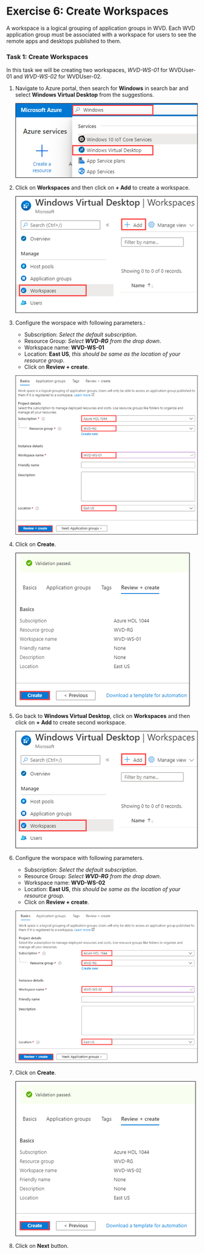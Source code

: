 # Exercise 6: Create Workspaces

A workspace is a logical grouping of application groups in WVD. Each WVD application group must be associated with a workspace for users to see the remote apps and desktops published to them.


### **Task 1: Create Workspaces**

In this task we will be creating two workspaces, *WVD-WS-01* for WVDUser-01 and *WVD-WS-02* for WVDUser-02.


1. Navigate to Azure portal, then search for **Windows** in search bar and select **Windows Virtual Desktop** from the suggestions.

   ![ws name.](media/y.png)
  
2. Click on **Workspaces** and then click on **+ Add** to create a workspace.

   ![ws name.](media/a21.png)
  
3. Configure the worspace with following parameters.:

   - Subscription: *Select the default subscription*.
   - Resource Group: *Select **WVD-RG** from the drop down*.
   - Workspace name: **WVD-WS-01**
   - Location: **East US**, *this should be same as the location of your resource group*.  
   - Click on **Review + create**.
 
   ![ws name.](media/a22.png)

6. Click on **Create**.
 
   ![ws name.](media/a23.png)
 
7. Go back to **Windows Virtual Desktop**, click on **Workspaces** and then click on **+ Add** to create second workspace.

   ![ws name.](media/a21.png)

8. Configure the worspace with following parameters.

   - Subscription: *Select the default subscription*.
   - Resource Group: *Select **WVD-RG** from the drop down*.
   - Workspace name: **WVD-WS-02**
   - Location: **East US**, *this should be same as the location of your resource group*.  
   - Click on **Review + create**.

   ![ws name.](media/a24.png)

9. Click on **Create**.
 
   ![ws name.](media/a25.png)
 
10. Click on **Next** button.
